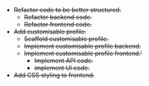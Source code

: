 * ~~Refactor code to be better structured.~~
    * ~~Refactor backend code.~~
    * ~~Refactor frontend code.~~
* ~~Add customisable profile.~~
    * ~~Scaffold customisable profile.~~
    * ~~Implement customisable profile backend.~~
    * ~~Implement customisable profile frontend.'~~
        * ~~Implement API code.~~
        * ~~implement UI code.~~
* ~~Add CSS styling to frontend.~~

